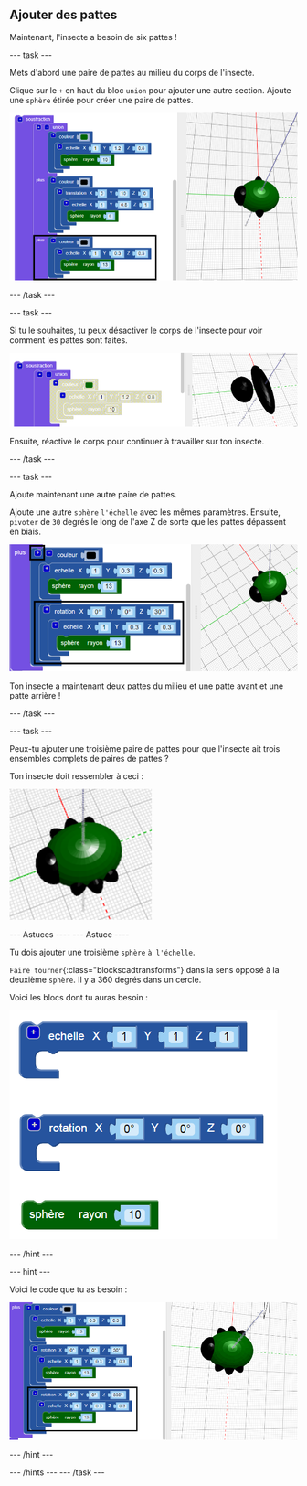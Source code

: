 ## Ajouter des pattes

Maintenant, l'insecte a besoin de six pattes !

--- task ---

Mets d'abord une paire de pattes au milieu du corps de l'insecte.

Clique sur le `+` en haut du bloc `union` pour ajouter une autre section. Ajoute une `sphère` étirée pour créer une paire de pattes.

![capture d'écran](images/bug-legs-middle-annotated.png)

--- /task ---

--- task ---

Si tu le souhaites, tu peux désactiver le corps de l'insecte pour voir comment les pattes sont faites.

![capture d'écran](images/bug-legs-disable.png)

Ensuite, réactive le corps pour continuer à travailler sur ton insecte.

--- /task ---

--- task ---

Ajoute maintenant une autre paire de pattes.

Ajoute une autre `sphère` `l'échelle` avec les mêmes paramètres. Ensuite, `pivoter` de `30` degrés le long de l'axe Z de sorte que les pattes dépassent en biais.

![capture d'écran](images/bug-legs-2-annotated.png)

Ton insecte a maintenant deux pattes du milieu et une patte avant et une patte arrière !

--- /task ---

--- task ---

Peux-tu ajouter une troisième paire de pattes pour que l'insecte ait trois ensembles complets de paires de pattes ?

Ton insecte doit ressembler à ceci :

![capture d'écran](images/bug-finished.png)

--- Astuces ---- --- Astuce ----

Tu dois ajouter une troisième `sphère` `à l'échelle`.

`Faire tourner`{:class="blockscadtransforms"} dans la sens opposé à la deuxième `sphère`. Il y a 360 degrés dans un cercle.

Voici les blocs dont tu auras besoin :

![capture d'écran](images/bug-legs-blocks.png)

--- /hint ---

--- hint ---

Voici le code que tu as besoin :

![capture d'écran](images/bug-legs-3-annotated.png)

--- /hint ---

--- /hints --- --- /task ---